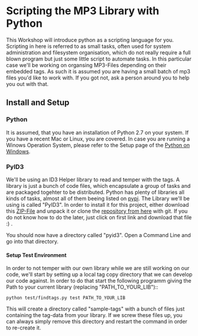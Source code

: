 
# Scripting the MP3 Library with Python

This Workshop will introduce python as a scripting language for you. Scripting in here is referred to as small tasks, often used for system administration and filesystem organisation, which do not really require a full blown program but just some little script to automate tasks. In this particular case we'll be working on organsing MP3-Files depending on their embedded tags. As such it is assumed you are having a small batch of mp3 files you'd like to work with. If you got not, ask a person around you to help you out with that.

## Install and Setup

### Python
It is assumed, that you have an installation of Python 2.7 on your system. If you have a recent Mac or Linux, you are covered. In case you are running a Winows Operation System, please refer to the Setup page of the [Python on Windows](http://docs.python.org/2/using/windows.html#excursus-setting-environment-variables).

### PyID3
We'll be using an ID3 Helper library to read and temper with the tags. A library is just a bunch of code files, which encapsulate a group of tasks and are packaged togehter to be distributed. Python has plenty of libraries all kinds of tasks, almost all of them beeing listed on [pypi](http://pypi.python.org/pypi). The Library we'll be using is called "PyID3". In order to install it for this project, either download this [ZIP-File](https://github.com/myers/pyid3/archive/master.zip) and unpack it or clone the [repository from here](https://github.com/myers/pyid3) with git. If you do not know how to do the later, just click on first link and download that file :) .

You should now have a directory called "pyid3". Open a Command Line and go into that directory.

#### Setup Test Environment
In order to not temper with our own library while we are still working on our code, we'll start by setting up a local tag copy directory that we can develop our code against. In order to do that start the following programm giving the Path to your current library (replacing "PATH_TO_YOUR_LIB")::

	python test/findtags.py test PATH_TO_YOUR_LIB

This will create a directory called "sample-tags" with a bunch of files just containing the tag-data from your library. If we screw these files up, you can always simply remove this directory and restart the command in order to re-create it.

## 